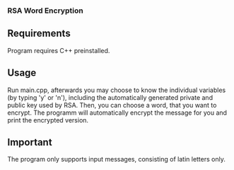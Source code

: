 ### RSA Word Encryption

## Requirements

Program requires C++ preinstalled.

## Usage

Run main.cpp, afterwards you may choose to know the individual variables (by typing 'y' or 'n'), including the automatically generated private and public key used by RSA. Then, you can choose a word, that you want to encrypt. The programm will automatically encrypt the message for you and print the encrypted version.

## Important

The program only supports input messages, consisting of latin letters only.

